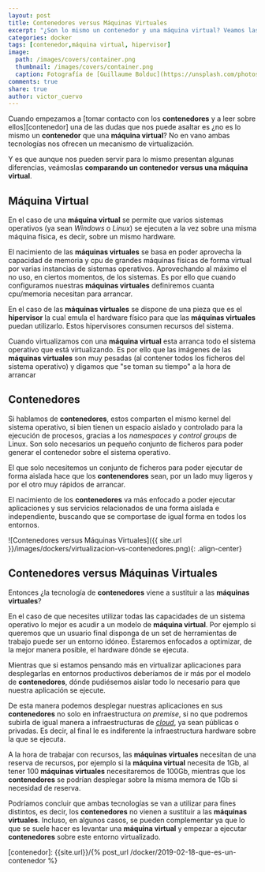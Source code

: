 ```yaml
---
layout: post
title: Contenedores versus Máquinas Virtuales
excerpt: "¿Son lo mismo un contenedor y una máquina virtual? Veamos las diferencias y utilidades de los contenedores versus máquinas virtuales."
categories: docker
tags: [contenedor,máquina virtual, hipervisor]
image:
  path: /images/covers/container.png
  thumbnail: /images/covers/container.png
  caption: Fotografía de [Guillaume Bolduc](https://unsplash.com/photos/uBe2mknURG4)
comments: true
share: true
author: victor_cuervo
---
```


Cuando empezamos a [tomar contacto con los **contenedores** y a leer sobre ellos][contenedor] una de las dudas que nos puede asaltar es ¿no es lo mismo un **contenedor** que una **máquina virtual**? No en vano ambas tecnologías nos ofrecen un mecanismo de virtualización.

Y es que aunque nos pueden servir para lo mismo presentan algunas diferencias, veámoslas **comparando un contenedor versus una máquina virtual**.

## Máquina Virtual

En el caso de una **máquina virtual** se permite que varios sistemas operativos (ya sean *Windows* o *Linux*) se ejecuten a la vez sobre una misma máquina física, es decir, sobre un mismo hardware.

El nacimiento de las **máquinas virtuales** se basa en poder aprovecha la capacidad de memoria y cpu de grandes máquinas físicas de forma virtual por varias instancias de sistemas operativos. Aprovechando al máximo el no uso, en ciertos momentos, de los sistemas. Es por ello que cuando configuramos nuestras **máquinas virtuales** definiremos cuanta cpu/memoria necesitan para arrancar.

En el caso de las **máquinas virtuales** se dispone de una pieza que es el **hipervisor** la cual emula el hardware físico para que las **máquinas virtuales** puedan utilizarlo. Estos hipervisores consumen recursos del sistema.

Cuando virtualizamos con una **máquina virtual** esta arranca todo el sistema operativo que está virtualizando. Es por ello que las imágenes de las **máquinas virtuales** son muy pesadas (al contener todos los ficheros del sistema operativo) y digamos que "se toman su tiempo" a la hora de arrancar

## Contenedores

Si hablamos de **contenedores**, estos comparten el mismo kernel del sistema operativo, si bien tienen un espacio aislado y controlado para la ejecución de procesos, gracias a los *namespaces* y *control groups* de Linux. Son solo necesarios un pequeño conjunto de ficheros para poder generar el contenedor sobre el sistema operativo.

El que solo necesitemos un conjunto de ficheros para poder ejecutar de forma aislada hace que los **contenendores** sean, por un lado muy ligeros y por el otro muy rápidos de arrancar.

El nacimiento de los **contenedores** va más enfocado a poder ejecutar aplicaciones y sus servicios relacionados de una forma aislada e independiente, buscando que se comportase de igual forma en todos los entornos.

![Contenedores versus Máquinas Virtuales]({{ site.url }}/images/dockers/virtualizacion-vs-contenedores.png){: .align-center}


## Contenedores versus Máquinas Virtuales
Entonces ¿la tecnología de **contenedores** viene a sustituir a las **máquinas virtuales**?

En el caso de que necesites utilizar todas las capacidades de un sistema operativo lo mejor es acudir a un modelo de **máquina virtual**. Por ejemplo si queremos que un usuario final disponga de un set de herramientas de trabajo puede ser un entorno idóneo. Estaremos enfocados a optimizar, de la mejor manera posible, el hardware dónde se ejecuta.

Mientras que si estamos pensando más en virtualizar aplicaciones para desplegarlas en entornos productivos deberíamos de ir más por el modelo de **contenedores**, dónde pudiésemos aislar todo lo necesario para que nuestra aplicación se ejecute.

De esta manera podemos desplegar nuestras aplicaciones en sus **contenedores** no solo en infraestructura *on premise*, si no que podremos subirla de igual manera a infraestructuras de [*cloud*][cloud], ya sean públicas o privadas. Es decir, al final le es indiferente la infraestructura hardware sobre la que se ejecuta.

A la hora de trabajar con recursos, las **máquinas virtuales** necesitan de una reserva de recursos, por ejemplo si la **máquina virtual** necesita de 1Gb, al tener 100 **máquinas virtuales** necesitaremos de 100Gb, mientras que los **contenedores** se podrían desplegar sobre la misma memora de 1Gb si necesidad de reserva.

Podríamos concluir que ambas tecnologías se van a utilizar para fines distintos, es decir, los **contenedores** no vienen a sustituir a las **máquinas virtuales**. Incluso, en algunos casos, se pueden complementar ya que lo que se suele hacer es levantar una **máquina virtual** y empezar a ejecutar **contenedores** sobre este entorno virtualizado.

[cloud]: {{site.url}}/cloud/
[contenedor]: {{site.url}}/{% post_url /docker/2019-02-18-que-es-un-contenedor %}
